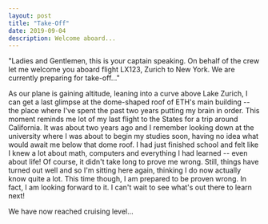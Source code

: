 ```yaml
---
layout: post
title: "Take-Off"
date: 2019-09-04
description: Welcome aboard...
---
```


"Ladies and Gentlemen, this is your captain speaking. On behalf of the crew let me welcome you aboard flight LX123, Zurich to New York. We are currently preparing for take-off..."

As our plane is gaining altitude, leaning into a curve above Lake Zurich, I can get a last glimpse at the dome-shaped roof of ETH's main building -- the place where I've spent the past two years putting my brain in order. This moment reminds me lot of my last flight to the States for a trip around California. It was about two years ago and I remember looking down at the university where I was about to begin my studies soon, having no idea what would await me below that dome roof. I had just finished school and felt like I knew a lot about math, computers and everything I had learned -- even about life! Of course, it didn't take long to prove me wrong. Still, things have turned out well and so I'm sitting here again, thinking I do now actually know quite a lot. This time though, I am prepared to be proven wrong. In fact, I am looking forward to it. I can't wait to see what's out there to learn next!

We have now reached cruising level...
